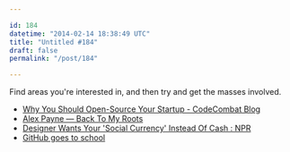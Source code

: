```yaml
---

id: 184
datetime: "2014-02-14 18:38:49 UTC"
title: "Untitled #184"
draft: false
permalink: "/post/184"

---
```


Find areas you're interested in, and then try and get the masses involved. 

 
 * [Why You Should Open-Source Your Startup - CodeCombat Blog](http://blog.codecombat.com/why-you-should-open-source-your-startup)
 * [Alex Payne — Back To My Roots](https://web.archive.org/web/20160324185342/http://al3x.net/2014/02/11/back-to-my-roots.html)
 * [Designer Wants Your 'Social Currency' Instead Of Cash : NPR](https://www.npr.org/2014/02/07/272932755/the-last-word-in-business?sc=17&f=3)
 * [GitHub goes to school](https://github.com/blog/1775-github-goes-to-school)



